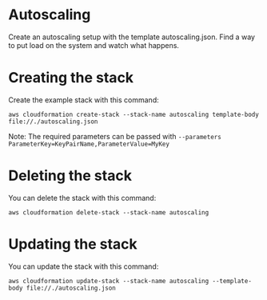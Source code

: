 
# Autoscaling

Create an autoscaling setup with the template autoscaling.json. Find a way to put load on the system and watch what happens.

# Creating the stack

Create the example stack with this command:

```
aws cloudformation create-stack --stack-name autoscaling template-body file://./autoscaling.json
```

Note: The required parameters can be passed with ```--parameters  ParameterKey=KeyPairName,ParameterValue=MyKey ```

# Deleting the stack

You can delete the stack with this command:

```
aws cloudformation delete-stack --stack-name autoscaling
```

# Updating the stack

You can update the stack with this command:

```
aws cloudformation update-stack --stack-name autoscaling --template-body file://./autoscaling.json
```
